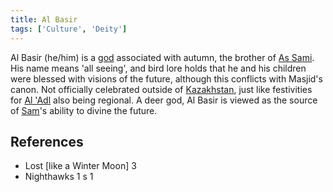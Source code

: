 ```yaml
---
title: Al Basir
tags: ['Culture', 'Deity']
---
```


Al Basir (he/him) is a [god](/_wiki/gods.md) associated with autumn, the brother of [As Sami](/_wiki/as-sami.md). His name means 'all seeing', and bird lore holds that he and his children were blessed with visions of the future, although this conflicts with Masjid's canon. Not officially celebrated outside of [Kazakhstan](/_wiki/kazakhstan.md), just like festivities for [Al 'Adl](/_wiki/al-adl.md) also being regional. A deer god, Al Basir is viewed as the source of [Sam](/_wiki/sam.md)'s ability to divine the future.

## References
- Lost \[like a Winter Moon\] 3
- Nighthawks 1
s 1
